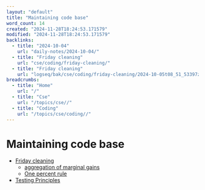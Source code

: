 ```yaml
---
layout: "default"
title: "Maintaining code base"
word_count: 14
created: "2024-11-28T18:24:53.171579"
modified: "2024-11-28T18:24:53.171579"
backlinks:
  - title: "2024-10-04"
    url: "daily-notes/2024-10-04/"
  - title: "Friday cleaning"
    url: "cse/coding/friday-cleaning/"
  - title: "Friday cleaning"
    url: "logseq/bak/cse/coding/friday-cleaning/2024-10-05t08_51_53397zdesktop/"
breadcrumbs:
  - title: "Home"
    url: "/"
  - title: "Cse"
    url: "/topics/cse//"
  - title: "Coding"
    url: "/topics/cse/coding//"
---
```

# Maintaining code base

- [Friday cleaning](logseq/bak/cse/coding/friday-cleaning/2024-10-05t08_51_53397zdesktop/)
  - [aggregation of marginal gains](logseq/bak/aggregation-of-marginal-gains/2024-10-05t08_51_53362zdesktop/)
  - [One percent rule](logseq/bak/one-percent-rule/2025-06-25t18_36_37315zdesktop/)
- [Testing Principles](logseq/bak/cse/coding/testing-principles/2024-10-05t08_51_53400zdesktop/)